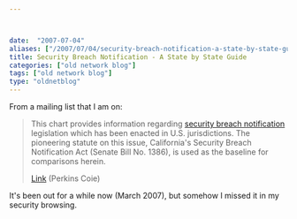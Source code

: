 ```yaml
---



date:  "2007-07-04"
aliases: ["/2007/07/04/security-breach-notification-a-state-by-state-guide/"]
title: Security Breach Notification - A State by State Guide
categories: ["old network blog"]
tags: ["old network blog"]
type: "oldnetblog"
---
```

From a mailing list that I am on:


<blockquote>This chart provides information regarding <a href="http://www.perkinscoie.com/statebreachchart/www.perkinscoie.com/statebreachchart/chart.pdf" target="_blank">security breach notification</a> legislation which has been enacted in U.S. jurisdictions. The pioneering statute on this issue, California's Security Breach Notification Act (Senate Bill No. 1386), is used as the baseline for comparisons herein.


<a href="http://www.perkinscoie.com/statebreachchart/">Link</a> (Perkins Coie)

</blockquote>
It's been out for a while now (March 2007), but somehow I missed it in my security browsing.


